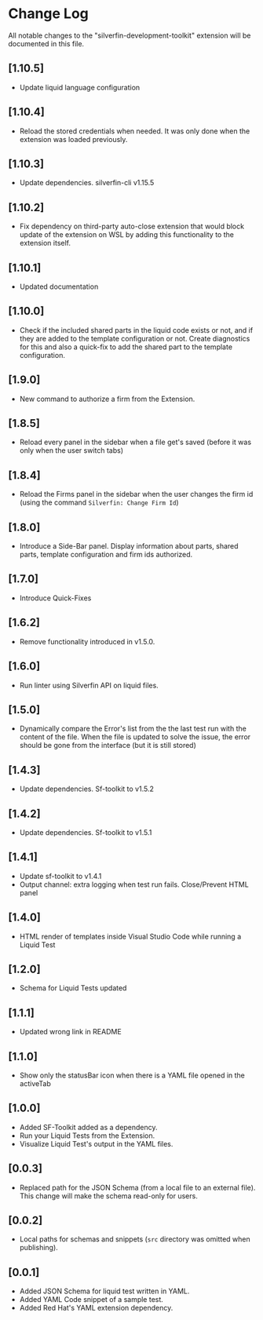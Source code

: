 # Change Log

All notable changes to the "silverfin-development-toolkit" extension will be documented in this file.

## [1.10.5]

- Update liquid language configuration

## [1.10.4]

- Reload the stored credentials when needed. It was only done when the extension was loaded previously.

## [1.10.3]

- Update dependencies. silverfin-cli v1.15.5

## [1.10.2]

- Fix dependency on third-party auto-close extension that would block update of the extension on WSL by adding this functionality to the extension itself.

## [1.10.1]

- Updated documentation

## [1.10.0]

- Check if the included shared parts in the liquid code exists or not, and if they are added to the template configuration or not. Create diagnostics for this and also a quick-fix to add the shared part to the template configuration.

## [1.9.0]

- New command to authorize a firm from the Extension.

## [1.8.5]

- Reload every panel in the sidebar when a file get's saved (before it was only when the user switch tabs)

## [1.8.4]

- Reload the Firms panel in the sidebar when the user changes the firm id (using the command `Silverfin: Change Firm Id`)

## [1.8.0]

- Introduce a Side-Bar panel. Display information about parts, shared parts, template configuration and firm ids authorized.

## [1.7.0]

- Introduce Quick-Fixes

## [1.6.2]

- Remove functionality introduced in v1.5.0.

## [1.6.0]

- Run linter using Silverfin API on liquid files.

## [1.5.0]

- Dynamically compare the Error's list from the the last test run with the content of the file. When the file is updated to solve the issue, the error should be gone from the interface (but it is still stored)

## [1.4.3]

- Update dependencies. Sf-toolkit to v1.5.2

## [1.4.2]

- Update dependencies. Sf-toolkit to v1.5.1

## [1.4.1]

- Update sf-toolkit to v1.4.1
- Output channel: extra logging when test run fails. Close/Prevent HTML panel

## [1.4.0]

- HTML render of templates inside Visual Studio Code while running a Liquid Test

## [1.2.0]

- Schema for Liquid Tests updated

## [1.1.1]

- Updated wrong link in README

## [1.1.0]

- Show only the statusBar icon when there is a YAML file opened in the activeTab

## [1.0.0]

- Added SF-Toolkit added as a dependency.
- Run your Liquid Tests from the Extension.
- Visualize Liquid Test's output in the YAML files.

## [0.0.3]

- Replaced path for the JSON Schema (from a local file to an external file). This change will make the schema read-only for users.

## [0.0.2]

- Local paths for schemas and snippets (`src` directory was omitted when publishing).

## [0.0.1]

- Added JSON Schema for liquid test written in YAML.
- Added YAML Code snippet of a sample test.
- Added Red Hat's YAML extension dependency.
